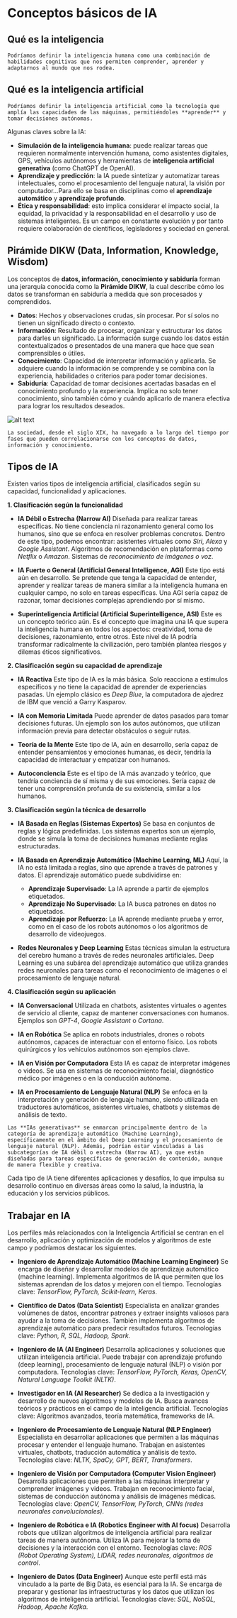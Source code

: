 # Conceptos básicos de IA
## Qué es la inteligencia

```{note}
Podríamos definir la inteligencia humana como una combinación de habilidades cognitivas que nos permiten comprender, aprender y adaptarnos al mundo que nos rodea.
```
## Qué es la inteligencia artificial

```{note}
Podríamos definir la inteligencia artificial como la tecnología que amplía las capacidades de las máquinas, permitiéndoles **aprender** y tomar decisiones autónomas.
```

Algunas claves sobre la IA:
- **Simulación de la inteligencia humana**: puede realizar tareas que requieren normalmente intervención humana, como asistentes digitales, GPS, vehículos autónomos y herramientas de **inteligencia artificial generativa** (como ChatGPT de OpenAI).
- **Aprendizaje y predicción**: la IA puede sintetizar y automatizar tareas intelectuales, como el procesamiento del lenguaje natural, la visión por computador...Para ello se basa en disciplinas como el **aprendizaje automático** y **aprendizaje profundo**.
- **Ética y responsabilidad**: esto implica considerar el impacto social, la equidad, la privacidad y la responsabilidad en el desarrollo y uso de sistemas inteligentes. Es un campo en constante evolución y por tanto requiere colaboración de científicos, legisladores y sociedad en general.

## Pirámide DIKW (Data, Information, Knowledge, Wisdom)

Los conceptos de **datos, información, conocimiento y sabiduría** forman una jerarquía conocida como la **Pirámide DIKW**, la cual describe cómo los datos se transforman en sabiduría a medida que son procesados y comprendidos.
- **Datos**: Hechos y observaciones crudas, sin procesar. Por sí solos no tienen un significado directo o contexto.
- **Información**: Resultado de procesar, organizar y estructurar los datos para darles un significado. La información surge cuando los datos están contextualizados o presentados de una manera que hace que sean comprensibles o útiles.
- **Conocimiento**: Capacidad de interpretar información y aplicarla. Se adquiere cuando la información se comprende y se combina con la experiencia, habilidades o criterios para poder tomar decisiones.
- **Sabiduría**: Capacidad de tomar decisiones acertadas basadas en el conocimiento profundo y la experiencia. Implica no solo tener conocimiento, sino también cómo y cuándo aplicarlo de manera efectiva para lograr los resultados deseados.

![alt text](image.png)

```{note}
La sociedad, desde el siglo XIX, ha navegado a lo largo del tiempo por fases que pueden correlacionarse con los conceptos de datos, información y conocimiento.
```
## Tipos de IA

Existen varios tipos de inteligencia artificial, clasificados según su capacidad, funcionalidad y aplicaciones.

**1. Clasificación según la funcionalidad**

- **IA Débil o Estrecha (Narrow AI)**
Diseñada para realizar tareas específicas. No tiene conciencia ni razonamiento general como los humanos, sino que se enfoca en resolver problemas concretos. 
Dentro de este tipo, podemos encontrar: asistentes virtuales como *Siri*, *Alexa* y *Google Assistant*. Algoritmos de recomendación en plataformas como *Netflix* o *Amazon*. Sistemas de *reconocimiento de imágenes o voz*.

- **IA Fuerte o General (Artificial General Intelligence, AGI)**
Este tipo está aún en desarrollo. Se pretende que tenga la capacidad de entender, aprender y realizar tareas de manera similar a la inteligencia humana en cualquier campo, no solo en tareas específicas. Una AGI sería capaz de razonar, tomar decisiones complejas aprendiendo por sí mismo.

- **Superinteligencia Artificial (Artificial Superintelligence, ASI)**
Este es un concepto teórico aún. Es el concepto que imagina una IA que supera la inteligencia humana en todos los aspectos: creatividad, toma de decisiones, razonamiento, entre otros. Este nivel de IA podría transformar radicalmente la civilización, pero también plantea riesgos y dilemas éticos significativos.

**2.  Clasificación según su capacidad de aprendizaje**
- **IA Reactiva**
  Este tipo de IA es la más básica. Solo reacciona a estímulos específicos y no tiene la capacidad de aprender de experiencias pasadas. Un ejemplo clásico es *Deep Blue*, la computadora de ajedrez de IBM que venció a Garry Kasparov.

- **IA con Memoria Limitada**
  Puede aprender de datos pasados para tomar decisiones futuras. Un ejemplo son los autos autónomos, que utilizan información previa para detectar obstáculos o seguir rutas.

- **Teoría de la Mente**
  Este tipo de IA, aún en desarrollo, sería capaz de entender pensamientos y emociones humanas, es decir, tendría la capacidad de interactuar y empatizar con humanos.

- **Autoconciencia**
  Este es el tipo de IA más avanzado y teórico, que tendría conciencia de sí misma y de sus emociones. Sería capaz de tener una comprensión profunda de su existencia, similar a los humanos.

**3. Clasificación según la técnica de desarrollo**
- **IA Basada en Reglas (Sistemas Expertos)**
  Se basa en conjuntos de reglas y lógica predefinidas. Los sistemas expertos son un ejemplo, donde se simula la toma de decisiones humanas mediante reglas estructuradas.

- **IA Basada en Aprendizaje Automático (Machine Learning, ML)**
  Aquí, la IA no está limitada a reglas, sino que aprende a través de patrones y datos. 
  El aprendizaje automático puede subdividirse en:

    - **Aprendizaje Supervisado**: La IA aprende a partir de ejemplos etiquetados.
    - **Aprendizaje No Supervisado**: La IA busca patrones en datos no etiquetados.
    - **Aprendizaje por Refuerzo**: La IA aprende mediante prueba y error, como en el caso de los robots autónomos o los algoritmos de desarrollo de videojuegos.
  
- **Redes Neuronales y Deep Learning**
  Estas técnicas simulan la estructura del cerebro humano a través de redes neuronales artificiales. Deep Learning es una subárea del aprendizaje automático que utiliza grandes redes neuronales para tareas como el reconocimiento de imágenes o el procesamiento de lenguaje natural.

**4. Clasificación según su aplicación**
- **IA Conversacional**
Utilizada en chatbots, asistentes virtuales o agentes de servicio al cliente, capaz de mantener conversaciones con humanos. Ejemplos son *GPT-4*, *Google Assistant* o *Cortana*.

- **IA en Robótica**
  Se aplica en robots industriales, drones o robots autónomos, capaces de interactuar con el entorno físico. Los robots quirúrgicos y los vehículos autónomos son ejemplos clave.

- **IA en Visión por Computadora**
  Esta IA es capaz de interpretar imágenes o videos. Se usa en sistemas de reconocimiento facial, diagnóstico médico por imágenes o en la conducción autónoma.

- **IA en Procesamiento de Lenguaje Natural (NLP)**
  Se enfoca en la interpretación y generación de lenguaje humano, siendo utilizada en traductores automáticos, asistentes virtuales, chatbots y sistemas de análisis de texto.


```{nota}
Las **IAs generativas** se enmarcan principalmente dentro de la categoría de aprendizaje automático (Machine Learning), específicamente en el ámbito del Deep Learning y el procesamiento de lenguaje natural (NLP). Además, podrían estar vinculadas a las subcategorías de IA débil o estrecha (Narrow AI), ya que están diseñadas para tareas específicas de generación de contenido, aunque de manera flexible y creativa.
```

Cada tipo de IA tiene diferentes aplicaciones y desafíos, lo que impulsa su desarrollo continuo en diversas áreas como la salud, la industria, la educación y los servicios públicos.

## Trabajar en IA

Los perfiles más relacionados con la Inteligencia Artificial se centran en el desarrollo, aplicación y optimización de modelos y algoritmos de este campo y podríamos destacar los siguientes.

- **Ingeniero de Aprendizaje Automático (Machine Learning Engineer)**
Se encarga de diseñar y desarrollar modelos de aprendizaje automático (machine learning). Implementa algoritmos de IA que permiten que los sistemas aprendan de los datos y mejoren con el tiempo.
Tecnologías clave: *TensorFlow, PyTorch, Scikit-learn, Keras*.

- **Científico de Datos (Data Scientist)**
Especialista en analizar grandes volúmenes de datos, encontrar patrones y extraer insights valiosos para ayudar a la toma de decisiones. También implementa algoritmos de aprendizaje automático para predecir resultados futuros.
Tecnologías clave: *Python, R, SQL, Hadoop, Spark.*

- **Ingeniero de IA (AI Engineer)**
Desarrolla aplicaciones y soluciones que utilizan inteligencia artificial. Puede trabajar con aprendizaje profundo (deep learning), procesamiento de lenguaje natural (NLP) o visión por computadora.
Tecnologías clave: *TensorFlow, PyTorch, Keras, OpenCV, Natural Language Toolkit (NLTK)*.

- **Investigador en IA (AI Researcher)**
Se dedica a la investigación y desarrollo de nuevos algoritmos y modelos de IA. Busca avances teóricos y prácticos en el campo de la inteligencia artificial.
Tecnologías clave: Algoritmos avanzados, teoría matemática, frameworks de IA.
   
- **Ingeniero de Procesamiento de Lenguaje Natural (NLP Engineer)**
Especialista en desarrollar aplicaciones que permiten a las máquinas procesar y entender el lenguaje humano. Trabajan en asistentes virtuales, chatbots, traducción automática y análisis de texto.
Tecnologías clave: *NLTK, SpaCy, GPT, BERT, Transformers*.

- **Ingeniero de Visión por Computadora (Computer Vision Engineer)**
Desarrolla aplicaciones que permiten a las máquinas interpretar y comprender imágenes y videos. Trabajan en reconocimiento facial, sistemas de conducción autónoma y análisis de imágenes médicas.
Tecnologías clave: *OpenCV, TensorFlow, PyTorch, CNNs (redes neuronales convolucionales)*.

- **Ingeniero de Robótica e IA (Robotics Engineer with AI focus)**
Desarrolla robots que utilizan algoritmos de inteligencia artificial para realizar tareas de manera autónoma. Utiliza IA para mejorar la toma de decisiones y la interacción con el entorno.
Tecnologías clave: *ROS (Robot Operating System), LIDAR, redes neuronales, algoritmos de control*.
- **Ingeniero de Datos (Data Engineer)**
Aunque este perfil está más vinculado a la parte de Big Data, es esencial para la IA. Se encarga de preparar y gestionar las infraestructuras y los datos que utilizan los algoritmos de inteligencia artificial.
Tecnologías clave: *SQL, NoSQL, Hadoop, Apache Kafka.*